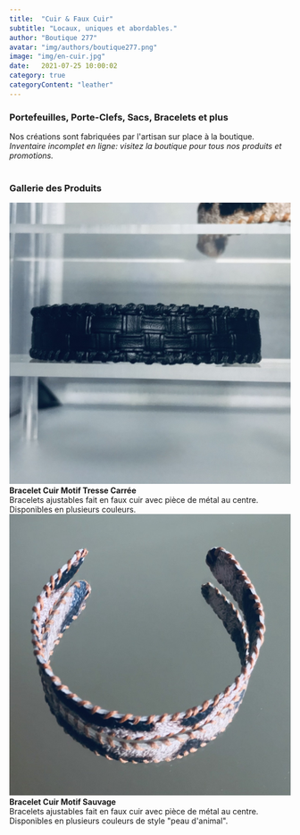 ```yaml
---
title:  "Cuir & Faux Cuir"
subtitle: "Locaux, uniques et abordables."
author: "Boutique 277"
avatar: "img/authors/boutique277.png"
image: "img/en-cuir.jpg"
date:   2021-07-25 10:00:02
category: true
categoryContent: "leather"
---
```


### Portefeuilles, Porte-Clefs, Sacs, Bracelets et plus
Nos créations sont fabriquées par l'artisan sur place à la boutique.
<br /><i>Inventaire incomplet en ligne: visitez la boutique pour tous nos produits et promotions.</i>
<br /><br />

### Gallerie des Produits
<img class="post-image-product" src="/img/products/leather/bracelet-0001.jpg">
<strong>Bracelet Cuir Motif Tresse Carrée</strong><br />
Bracelets ajustables fait en faux cuir avec pièce de métal au centre. Disponibles en plusieurs couleurs.
<div class="post-image-clear"></div>

<img class="post-image-product" src="/img/products/leather/bracelet-0002.jpg">
<strong>Bracelet Cuir Motif Sauvage</strong><br />
Bracelets ajustables fait en faux cuir avec pièce de métal au centre. Disponibles en plusieurs couleurs de style "peau d'animal".
<div class="post-image-clear"></div>
<br />